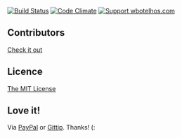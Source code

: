 [![Build Status](https://img.shields.io/travis/iniciando-com-testes-javascript-usando-jasmine/master.svg)](https://travis-ci.org/iniciando-com-testes-javascript-usando-jasmine "Travis CI")
[![Code Climate](https://codeclimate.com/github/wbotelhos/iniciando-com-testes-javascript-usando-jasmine.png)](https://codeclimate.com/github/wbotelhos/iniciando-com-testes-javascript-usando-jasmine "Code Climate")
[![Support wbotelhos.com](http://img.shields.io/gittip/wbotelhos.svg)](https://www.gittip.com/wbotelhos "Git Tip")

## Contributors

[Check it out](http://github.com/wbotelhos/iniciando-com-testes-javascript-usando-jasmine/graphs/contributors)

## Licence

[The MIT License](http://opensource.org/licenses/MIT)

## Love it!

Via [PayPal](https://www.paypal.com/cgi-bin/webscr?cmd=_donations&business=X8HEP2878NDEG&item_name=wbotelhos.com) or [Gittip](http://www.gittip.com/wbotelhos). Thanks! (:
